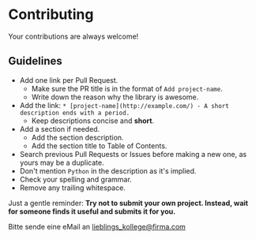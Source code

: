 # Contributing

Your contributions are always welcome!

## Guidelines

* Add one link per Pull Request.
    * Make sure the PR title is in the format of `Add project-name`.
    * Write down the reason why the library is awesome.
* Add the link: `* [project-name](http://example.com/) - A short description ends with a period.`
    * Keep descriptions concise and **short**.
* Add a section if needed.
    * Add the section description.
    * Add the section title to Table of Contents.
* Search previous Pull Requests or Issues before making a new one, as yours may be a duplicate.
* Don't mention `Python` in the description as it's implied.
* Check your spelling and grammar.
* Remove any trailing whitespace.

Just a gentle reminder: **Try not to submit your own project. Instead, wait for someone finds it useful and submits it for you.**

Bitte sende eine eMail an lieblings_kollege@firma.com
